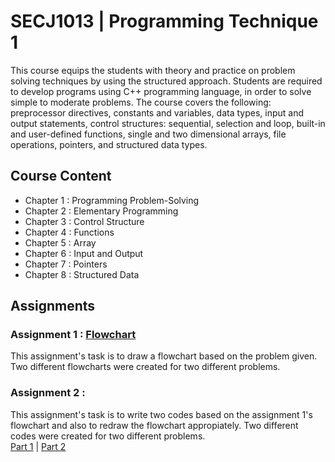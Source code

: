 # SECJ1013 | Programming Technique 1
This course equips the students with theory and practice on problem solving techniques by using the structured approach. Students are required to develop programs using C++ programming language, in order to solve simple to moderate problems. The course covers the following: preprocessor directives, constants and variables, data types, input and output statements, control structures: sequential, selection and loop, built-in and user-defined functions, single and two dimensional arrays, file operations, pointers, and structured data types.

## Course Content
* Chapter 1 : Programming Problem-Solving
* Chapter 2 : Elementary Programming
* Chapter 3 : Control Structure
* Chapter 4 : Functions
* Chapter 5 : Array
* Chapter 6 : Input and Output
* Chapter 7 : Pointers
* Chapter 8 : Structured Data

## Assignments
### Assignment 1 : [Flowchart](https://github.com/haani1224/UTM-Year-1-Semester-1/blob/main/programming-technique-1/Assignment%201%20Programming%20Technique%201.pdf)
This assignment's task is to draw a flowchart based on the problem given. Two different flowcharts were created for two different problems.

### Assignment 2 :
This assignment's task is to write two codes based on the assignment 1's flowchart and also to redraw the flowchart appropiately. Two different codes were created for two different problems.<br/>
[Part 1](https://github.com/haani1224/UTM-Year-1-Semester-1/blob/main/programming-technique-1/Assignment%202%20part%201%20Programming%20Technique%201.cpp) | [Part 2](https://github.com/haani1224/SECPH-1/blob/main/programming-technique-1/Assignment%202%20part%202%20Programming%20Technique%201.cpp)

<!-- ### Assignment 3 : [.cpp file format]() -->
